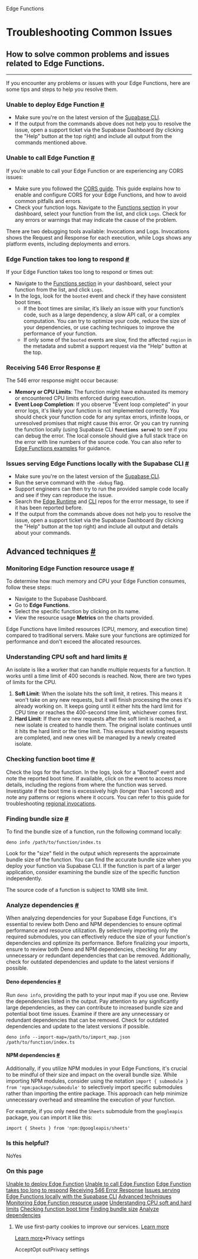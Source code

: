 Edge Functions

# Troubleshooting Common Issues

## How to solve common problems and issues related to Edge Functions.

* * *

If you encounter any problems or issues with your Edge Functions, here are some tips and steps to help you resolve them.

### Unable to deploy Edge Function [\#](https://supabase.com/docs/guides/functions/troubleshooting\#unable-to-deploy-edge-function)

- Make sure you're on the latest version of the [Supabase CLI](https://supabase.com/docs/guides/cli#updates).
- If the output from the commands above does not help you to resolve the issue, open a support ticket via the Supabase Dashboard (by clicking the "Help" button at the top right) and include all output from the commands mentioned above.

### Unable to call Edge Function [\#](https://supabase.com/docs/guides/functions/troubleshooting\#unable-to-call-edge-function)

If you’re unable to call your Edge Function or are experiencing any CORS issues:

- Make sure you followed the [CORS guide](https://supabase.com/docs/guides/functions/cors). This guide explains how to enable and configure CORS for your Edge Functions, and how to avoid common pitfalls and errors.
- Check your function logs. Navigate to the [Functions section](https://supabase.com/dashboard/project/_/functions) in your dashboard, select your function from the list, and click `Logs`. Check for any errors or warnings that may indicate the cause of the problem.

There are two debugging tools available: Invocations and Logs. Invocations shows the Request and Response for each execution, while Logs shows any platform events, including deployments and errors.

### Edge Function takes too long to respond [\#](https://supabase.com/docs/guides/functions/troubleshooting\#edge-function-takes-too-long-to-respond)

If your Edge Function takes too long to respond or times out:

- Navigate to the [Functions section](https://supabase.com/dashboard/project/_/functions) in your dashboard, select your function from the list, and click `Logs`.
- In the logs, look for the `booted` event and check if they have consistent boot times.
  - If the boot times are similar, it’s likely an issue with your function’s code, such as a large dependency, a slow API call, or a complex computation. You can try to optimize your code, reduce the size of your dependencies, or use caching techniques to improve the performance of your function.
  - If only some of the `booted` events are slow, find the affected `region` in the metadata and submit a support request via the "Help" button at the top.

### Receiving 546 Error Response [\#](https://supabase.com/docs/guides/functions/troubleshooting\#receiving-546-error-response)

The 546 error response might occur because:

- **Memory or CPU Limits**: The function might have exhausted its memory or encountered CPU limits enforced during execution.
- **Event Loop Completion**: If you observe "Event loop completed" in your error logs, it's likely your function is not implemented correctly. You should check your function code for any syntax errors, infinite loops, or unresolved promises that might cause this error. Or you can try running the function locally (using Supabase CLI **`functions serve`**) to see if you can debug the error. The local console should give a full stack trace on the error with line numbers of the source code. You can also refer to [Edge Functions examples](https://github.com/supabase/supabase/tree/master/examples/edge-functions) for guidance.

### Issues serving Edge Functions locally with the Supabase CLI [\#](https://supabase.com/docs/guides/functions/troubleshooting\#issues-serving-edge-functions-locally-with-the-supabase-cli)

- Make sure you're on the latest version of the [Supabase CLI](https://supabase.com/docs/guides/cli#updates).
- Run the serve command with the `-debug` flag.
- Support engineers can then try to run the provided sample code locally and see if they can reproduce the issue.
- Search the [Edge Runtime](https://github.com/supabase/edge-runtime) and [CLI](https://github.com/supabase/cli) repos for the error message, to see if it has been reported before.
- If the output from the commands above does not help you to resolve the issue, open a support ticket via the Supabase Dashboard (by clicking the "Help" button at the top right) and include all output and details about your commands.

## Advanced techniques [\#](https://supabase.com/docs/guides/functions/troubleshooting\#advanced-techniques)

### Monitoring Edge Function resource usage [\#](https://supabase.com/docs/guides/functions/troubleshooting\#monitoring-edge-function-resource-usage)

To determine how much memory and CPU your Edge Function consumes, follow these steps:

- Navigate to the Supabase Dashboard.
- Go to **Edge Functions**.
- Select the specific function by clicking on its name.
- View the resource usage **Metrics** on the charts provided.

Edge Functions have limited resources (CPU, memory, and execution time) compared to traditional
servers. Make sure your functions are optimized for performance and don't exceed the allocated
resources.

### Understanding CPU soft and hard limits [\#](https://supabase.com/docs/guides/functions/troubleshooting\#understanding-cpu-soft-and-hard-limits)

An isolate is like a worker that can handle multiple requests for a function. It works until a time limit of 400 seconds is reached. Now, there are two types of limits for the CPU.

1. **Soft Limit**: When the isolate hits the soft limit, it retires. This means it won't take on any new requests, but it will finish processing the ones it's already working on. It keeps going until it either hits the hard limit for CPU time or reaches the 400-second time limit, whichever comes first.
2. **Hard Limit**: If there are new requests after the soft limit is reached, a new isolate is created to handle them. The original isolate continues until it hits the hard limit or the time limit. This ensures that existing requests are completed, and new ones will be managed by a newly created isolate.

### Checking function boot time [\#](https://supabase.com/docs/guides/functions/troubleshooting\#checking-function-boot-time)

Check the logs for the function. In the logs, look for a "Booted" event and note the reported boot time. If available, click on the event to access more details, including the regions from where the function was served. Investigate if the boot time is excessively high (longer than 1 second) and note any patterns or regions where it occurs. You can refer to this guide for troubleshooting [regional invocations](https://supabase.com/docs/guides/functions/regional-invocation).

### Finding bundle size [\#](https://supabase.com/docs/guides/functions/troubleshooting\#finding-bundle-size)

To find the bundle size of a function, run the following command locally:

`deno info /path/to/function/index.ts`

Look for the "size" field in the output which represents the approximate bundle size of the function. You can find the accurate bundle size when you deploy your function via Supabase CLI. If the function is part of a larger application, consider examining the bundle size of the specific function independently.

The source code of a function is subject to 10MB site limit.

### Analyze dependencies [\#](https://supabase.com/docs/guides/functions/troubleshooting\#analyze-dependencies)

When analyzing dependencies for your Supabase Edge Functions, it's essential to review both Deno and NPM dependencies to ensure optimal performance and resource utilization.
By selectively importing only the required submodules, you can effectively reduce the size of your function's dependencies and optimize its performance.
Before finalizing your imports, ensure to review both Deno and NPM dependencies, checking for any unnecessary or redundant dependencies that can be removed. Additionally, check for outdated dependencies and update to the latest versions if possible.

#### Deno dependencies [\#](https://supabase.com/docs/guides/functions/troubleshooting\#deno-dependencies)

Run `deno info`, providing the path to your input map if you use one.
Review the dependencies listed in the output. Pay attention to any significantly large dependencies, as they can contribute to increased bundle size and potential boot time issues.
Examine if there are any unnecessary or redundant dependencies that can be removed. Check for outdated dependencies and update to the latest versions if possible.

`
deno info --import-map=/path/to/import_map.json /path/to/function/index.ts
`

#### NPM dependencies [\#](https://supabase.com/docs/guides/functions/troubleshooting\#npm-dependencies)

Additionally, if you utilize NPM modules in your Edge Functions, it's crucial to be mindful of their size and impact on the overall bundle size. While importing NPM modules, consider using the notation `import { submodule } from 'npm:package/submodule'` to selectively import specific submodules rather than importing the entire package. This approach can help minimize unnecessary overhead and streamline the execution of your function.

For example, if you only need the `Sheets` submodule from the `googleapis` package, you can import it like this:

`
import { Sheets } from 'npm:@googleapis/sheets'
`

### Is this helpful?

NoYes

### On this page

[Unable to deploy Edge Function](https://supabase.com/docs/guides/functions/troubleshooting#unable-to-deploy-edge-function) [Unable to call Edge Function](https://supabase.com/docs/guides/functions/troubleshooting#unable-to-call-edge-function) [Edge Function takes too long to respond](https://supabase.com/docs/guides/functions/troubleshooting#edge-function-takes-too-long-to-respond) [Receiving 546 Error Response](https://supabase.com/docs/guides/functions/troubleshooting#receiving-546-error-response) [Issues serving Edge Functions locally with the Supabase CLI](https://supabase.com/docs/guides/functions/troubleshooting#issues-serving-edge-functions-locally-with-the-supabase-cli) [Advanced techniques](https://supabase.com/docs/guides/functions/troubleshooting#advanced-techniques) [Monitoring Edge Function resource usage](https://supabase.com/docs/guides/functions/troubleshooting#monitoring-edge-function-resource-usage) [Understanding CPU soft and hard limits](https://supabase.com/docs/guides/functions/troubleshooting#understanding-cpu-soft-and-hard-limits) [Checking function boot time](https://supabase.com/docs/guides/functions/troubleshooting#checking-function-boot-time) [Finding bundle size](https://supabase.com/docs/guides/functions/troubleshooting#finding-bundle-size) [Analyze dependencies](https://supabase.com/docs/guides/functions/troubleshooting#analyze-dependencies)

1. We use first-party cookies to improve our services. [Learn more](https://supabase.com/privacy#8-cookies-and-similar-technologies-used-on-our-european-services)



   [Learn more](https://supabase.com/privacy#8-cookies-and-similar-technologies-used-on-our-european-services)•Privacy settings





   AcceptOpt outPrivacy settings
